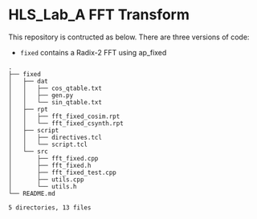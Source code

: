 # HLS_Lab_A FFT Transform


This repository is contructed as below. There are three versions of code:
+ `fixed` contains a Radix-2 FFT using ap_fixed

```
.
├── fixed
│   ├── dat
│   │   ├── cos_qtable.txt
│   │   ├── gen.py
│   │   └── sin_qtable.txt
│   ├── rpt
│   │   ├── fft_fixed_cosim.rpt
│   │   └── fft_fixed_csynth.rpt
│   ├── script
│   │   ├── directives.tcl
│   │   └── script.tcl
│   └── src
│       ├── fft_fixed.cpp
│       ├── fft_fixed.h
│       ├── fft_fixed_test.cpp
│       ├── utils.cpp
│       └── utils.h
└── README.md

5 directories, 13 files
```



